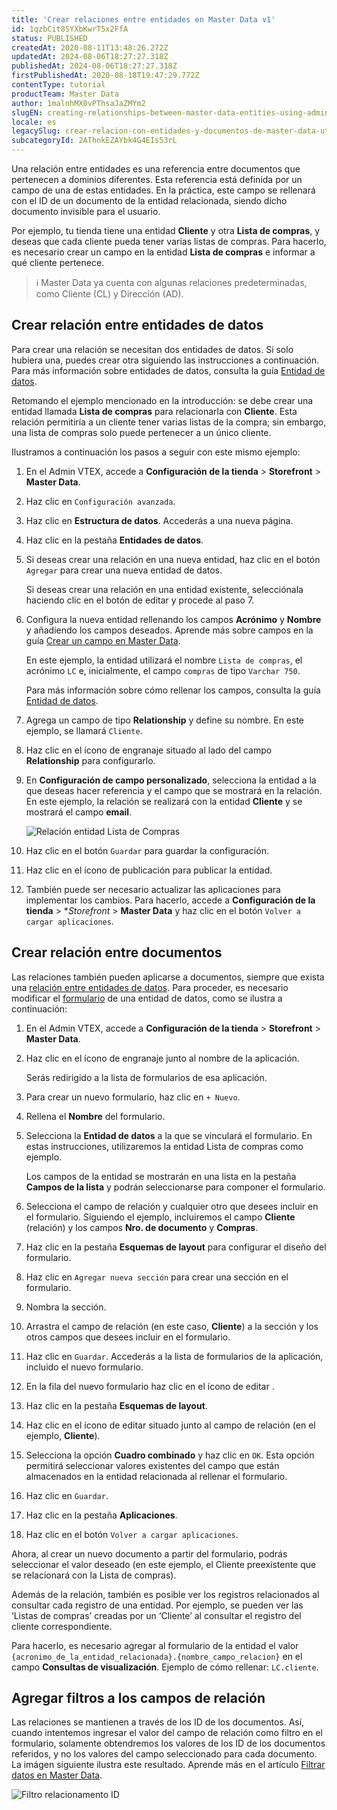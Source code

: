 ```yaml
---
title: 'Crear relaciones entre entidades en Master Data v1'
id: 1qzbCit8SYXbKwrT5x2FfA
status: PUBLISHED
createdAt: 2020-08-11T13:48:26.272Z
updatedAt: 2024-08-06T18:27:27.318Z
publishedAt: 2024-08-06T18:27:27.318Z
firstPublishedAt: 2020-08-18T19:47:29.772Z
contentType: tutorial
productTeam: Master Data
author: 1malnhMX0vPThsaJaZMYm2
slugEN: creating-relationships-between-master-data-entities-using-admin
locale: es
legacySlug: crear-relacion-con-entidades-y-documentos-de-master-data-utilizando-el-admin
subcategoryId: 2AThnkEZAYbk4G4EIs53rL
---
```


Una relación entre entidades es una referencia entre documentos que pertenecen a dominios diferentes. Esta referencia está definida por un campo de una de estas entidades. En la práctica, este campo se rellenará con el ID de un documento de la entidad relacionada, siendo dicho documento invisible para el usuario.

Por ejemplo, tu tienda tiene una entidad **Cliente** y otra **Lista de compras**, y deseas que cada cliente pueda tener varias listas de compras. Para hacerlo, es necesario crear un campo en la entidad **Lista de compras** e informar a qué cliente pertenece. 

>ℹ️ Master Data ya cuenta con algunas relaciones predeterminadas, como Cliente (CL) y Dirección (AD).

## Crear relación entre entidades de datos

Para crear una relación se necesitan dos entidades de datos. Si solo hubiera una, puedes crear otra siguiendo las instrucciones a continuación. Para más información sobre entidades de datos, consulta la guía [Entidad de datos](https://help.vtex.com/es/tutorial/entidad-de-datos--tutorials_1265).

Retomando el ejemplo mencionado en la introducción: se debe crear una entidad llamada **Lista de compras** para relacionarla con **Cliente**. Esta relación permitiría a un cliente tener varias listas de la compra; sin embargo, una lista de compras solo puede pertenecer a un único cliente.

Ilustramos a continuación los pasos a seguir con este mismo ejemplo:

1. En el Admin VTEX, accede a **Configuración de la tienda** > **Storefront** > **Master Data**.
2. Haz clic en `Configuración avanzada`.  
3. Haz clic en **Estructura de datos**. Accederás a una nueva página.
4. Haz clic en la pestaña **Entidades de datos**.
5. Si deseas crear una relación en una nueva entidad, haz clic en el botón `Agregar` para crear una nueva entidad de datos.

   Si deseas crear una relación en una entidad existente, selecciónala haciendo clic en el botón de editar <i class="fas fa-edit"></i> y procede al paso 7.  

6. Configura la nueva entidad rellenando los campos **Acrónimo** y **Nombre** y añadiendo los campos deseados. Aprende más sobre campos en la guía [Crear un campo en Master Data](https://help.vtex.com/es/tutorial/como-crear-un-campo-en-master-data--frequentlyAskedQuestions_1829).

   En este ejemplo, la entidad utilizará el nombre `Lista de compras`, el acrónimo `LC` e, inicialmente, el campo `compras` de tipo `Varchar 750`.

   Para más información sobre cómo rellenar los campos, consulta la guía [Entidad de datos](https://help.vtex.com/es/tutorial/entidad-de-datos--tutorials_1265). 
7. Agrega un campo de tipo **Relationship** y define su nombre. En este ejemplo, se llamará `Cliente`.
8. Haz clic en el ícono de engranaje <i class="fas fa-cog"></i> situado al lado del campo **Relationship** para configurarlo.
9. En **Configuración de campo personalizado**, selecciona la entidad a la que deseas hacer referencia y el campo que se mostrará en la relación. En este ejemplo, la relación se realizará con la entidad **Cliente** y se mostrará el campo **email**.

   ![Relación entidad Lista de Compras](//images.ctfassets.net/alneenqid6w5/3YjtdLHluQz9ve11TkmylY/e93299cbfa8d2f570345af87a0b783a9/Lista_Compras_Relacionamento_ES.png)

10. Haz clic en el botón `Guardar` para guardar la configuración.
11. Haz clic en el ícono de publicación <i class="fas fa-save"></i> para publicar la entidad.
12. También puede ser necesario actualizar las aplicaciones para implementar los cambios. Para hacerlo, accede a **Configuración de la tienda** > **Storefront* > **Master Data** y haz clic en el botón `Volver a cargar aplicaciones`.

## Crear relación entre documentos

Las relaciones también pueden aplicarse a documentos, siempre que exista una [relación entre entidades de datos](#crear-relacion-entre-entidades-de-datos). Para proceder, es necesario modificar el [formulario](https://help.vtex.com/es/tutorial/creando-formulario-en-master-data--tutorials_1047) de una entidad de datos, como se ilustra a continuación:

1. En el Admin VTEX, accede a **Configuración de la tienda** > **Storefront** > **Master Data**.
2. Haz clic en el ícono de engranaje <i class="fas fa-cog"></i> junto al nombre de la aplicación.

   Serás redirigido a la lista de formularios de esa aplicación.

3. Para crear un nuevo formulario, haz clic en `+ Nuevo`.
4. Rellena el **Nombre** del formulario.
5. Selecciona la **Entidad de datos** a la que se vinculará el formulario. En estas instrucciones, utilizaremos la entidad Lista de compras como ejemplo.

   Los campos de la entidad se mostrarán en una lista en la pestaña **Campos de la lista** y podrán seleccionarse para componer el formulario.

6. Selecciona el campo de relación y cualquier otro que desees incluir en el formulario. Siguiendo el ejemplo, incluiremos el campo **Cliente** (relación) y los campos **Nro. de documento** y **Compras**.
7. Haz clic en la pestaña **Esquemas de layout** para configurar el diseño del formulario.
8. Haz clic en `Agregar nueva sección` para crear una sección en el formulario.
9. Nombra la sección.
10. Arrastra el campo de relación (en este caso, **Cliente**) a la sección y los otros campos que desees incluir en el formulario.
11. Haz clic en `Guardar`. Accederás a la lista de formularios de la aplicación, incluido el nuevo formulario.
12. En la fila del nuevo formulario haz clic en el ícono de editar <i class="fas fa-edit"></i>.
13. Haz clic en la pestaña **Esquemas de layout**.
14. Haz clic en el ícono de editar <i class="fas fa-edit"></i> situado junto al campo de relación (en el ejemplo, **Cliente**).
15. Selecciona la opción **Cuadro combinado** y haz clic en `OK`. Esta opción permitirá seleccionar valores existentes del campo que están almacenados en la entidad relacionada al rellenar el formulario.
16. Haz clic en `Guardar`.
17. Haz clic en la pestaña **Aplicaciones**.
18. Haz clic en el botón `Volver a cargar aplicaciones`.

Ahora, al crear un nuevo documento a partir del formulario, podrás seleccionar el valor deseado (en este ejemplo, el Cliente preexistente que se relacionará con la Lista de compras).

Además de la relación, también es posible ver los registros relacionados al consultar cada registro de una entidad. Por ejemplo, se pueden ver las ‘Listas de compras’ creadas por un ‘Cliente’ al consultar el registro del cliente correspondiente.

Para hacerlo, es necesario agregar al formulario de la entidad el valor `{acronimo_de_la_entidad_relacionada}.{nombre_campo_relacion}` en el campo **Consultas de visualización**. Ejemplo de cómo rellenar: `LC.cliente`.

## Agregar filtros a los campos de relación

Las relaciones se mantienen a través de los ID de los documentos. Así, cuando intentemos ingresar el valor del campo de relación como filtro en el formulario, solamente obtendremos los valores de los ID de los documentos referidos, y no los valores del campo seleccionado para cada documento. La imágen siguiente ilustra este resultado. Aprende más en el artículo [Filtrar datos en Master Data](https://help.vtex.com/es/tutorial/filtrar-datos-en-el-master-data--tutorials_778).

![Filtro relacionamento ID](//images.ctfassets.net/alneenqid6w5/4O1qpGWOrnnM3Zzmyqzymu/a9e179027658143481e6a6f3444e24cd/Filtro_relacionamento_ID.png)

